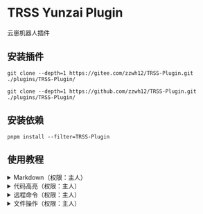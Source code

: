 
# TRSS Yunzai Plugin

云崽机器人插件

## 安装插件

```
git clone --depth=1 https://gitee.com/zzwh12/TRSS-Plugin.git ./plugins/TRSS-Plugin/
```

```
git clone --depth=1 https://github.com/zzwh12/TRSS-Plugin.git ./plugins/TRSS-Plugin/
```

## 安装依赖
```
pnpm install --filter=TRSS-Plugin
```



## 使用教程


<details><summary>Markdown（权限：主人）</summary>

- md + `文件` / `URL`

</details>

<details><summary>代码高亮（权限：主人）</summary>

- sc + `文件` / `URL`

</details>

<details><summary>远程命令（权限：主人）</summary>

- rc + `Shell 命令`
- rj + `JavaScript 命令`
- dm(单条消息) / mm(多条消息) / fm(转发消息) + `JavaScript 表达式`
- rcp / rjp / dmp / mmp / fmp 以图片显示输出

</details>

<details><summary>文件操作（权限：主人）</summary>

- 文件查看 / 文件上传 / 文件下载 + `路径`

</details>
